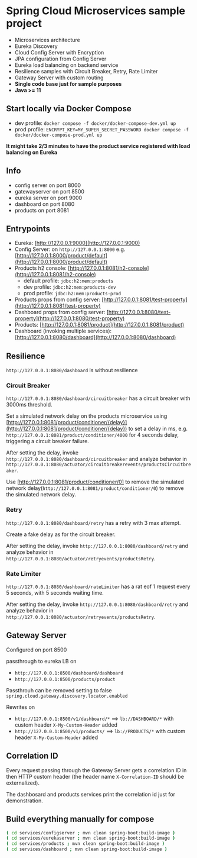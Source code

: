 # Spring Cloud Microservices sample project

* Microservices architecture
* Eureka Discovery
* Cloud Config Server with Encryption
* JPA configuration from Config Server
* Eureka load balancing on backend service
* Resilience samples with Circuit Breaker, Retry, Rate Limiter
* Gateway Server with custom routing
* **Single code base just for sample purposes**
* **Java >= 11**

## Start locally via Docker Compose

* dev profile: `docker compose -f docker/docker-compose-dev.yml up`
* prod profile: `ENCRYPT_KEY=MY_SUPER_SECRET_PASSWORD docker compose -f docker/docker-compose-prod.yml up`

<!-- markdownlint-disable MD036 -->
**It might take 2/3 minutes to have the product service registered with load balancing on Eureka**
<!-- markdownlint-enable MD036 -->

## Info

* config server on port 8000
* gatewayserver on port 8500
* eureka server on port 9000
* dashboard on port 8080
* products on port 8081

## Entrypoints

* Eureka: [http://127.0.0.1:9000](http://127.0.0.1:9000)
* Config Server: on `http://127.0.0.1:8000` e.g. [http://127.0.0.1:8000/product/default](http://127.0.0.1:8000/product/default)
* Products h2 console: [http://127.0.0.1:8081/h2-console](http://127.0.0.1:8081/h2-console)
  * default profile: `jdbc:h2:mem:products`
  * dev profile: `jdbc:h2:mem:products-dev`
  * prod profile: `jdbc:h2:mem:products-prod`
* Products props from config server: [http://127.0.0.1:8081/test-property](http://127.0.0.1:8081/test-property)
* Dashboard props from config server: [http://127.0.0.1:8080/test-property](http://127.0.0.1:8080/test-property)
* Products: [http://127.0.0.1:8081/product](http://127.0.0.1:8081/product)
* Dashboard (invoking multiple services): [http://127.0.0.1:8080/dashboard](http://127.0.0.1:8080/dashboard)

## Resilience

`http://127.0.0.1:8080/dashboard` is without resilience

### Circuit Breaker

`http://127.0.0.1:8080/dashboard/circuitbreaker` has a circuit breaker with 3000ms threshold.

Set a simulated network delay on the products microservice using [http://127.0.0.1:8081/product/conditioner/{delay}](http://127.0.0.1:8081/product/conditioner/{delay}) to set a delay in ms, e.g. `http://127.0.0.1:8081/product/conditioner/4000` for 4 seconds delay, triggering a circuit breaker failure.

After setting the delay, invoke `http://127.0.0.1:8080/dashboard/circuitbreaker` and analyze behavior in `http://127.0.0.1:8080/actuator/circuitbreakerevents/productsCircuitbreaker`.

Use [http://127.0.0.1:8081/product/conditioner/0] to remove the simulated network delay(`http://127.0.0.1:8081/product/conditioner/0`) to remove the simulated network delay.

### Retry

`http://127.0.0.1:8080/dashboard/retry` has a retry with 3 max attempt.

Create a fake delay as for the circuit breaker.

After setting the delay, invoke `http://127.0.0.1:8080/dashboard/retry` and analyze behavior in `http://127.0.0.1:8080/actuator/retryevents/productsRetry`.

### Rate Limiter

`http://127.0.0.1:8080/dashboard/rateLimiter` has a rat eof 1 request every 5 seconds, with 5 seconds waiting time.

After setting the delay, invoke `http://127.0.0.1:8080/dashboard/retry` and analyze behavior in `http://127.0.0.1:8080/actuator/retryevents/productsRetry`.

## Gateway Server

Configured on port 8500

passthrough to eureka LB on

* `http://127.0.0.1:8500/dashboard/dashboard`
* `http://127.0.0.1:8500/products/product`

Passthrouh can be removed setting to false `spring.cloud.gateway.discovery.locator.enabled`

Rewrites on

* `http://127.0.0.1:8500/v1/dashboard/*` ==> `lb://DASHBOARD/*` with custom header `X-My-Custom-Header` added
* `http://127.0.0.1:8500/v1/products/` ==> `lb://PRODUCTS/*` with custom header `X-My-Custom-Header` added

## Correlation ID

Every request passing through the Gateway Server gets a correlation ID in then HTTP custom header (the header name `X-Correlation-ID` should be externalized).

The dashbosard and products services print the correlation id just for demonstration.

## Build everything manually for compose

```bash
( cd services/configserver ; mvn clean spring-boot:build-image )
( cd services/eurekaserver ; mvn clean spring-boot:build-image )
( cd services/products ; mvn clean spring-boot:build-image )
( cd services/dashboard ; mvn clean spring-boot:build-image )
```
